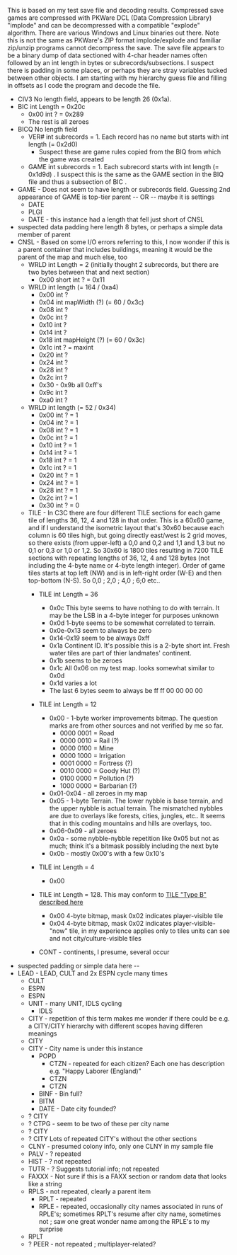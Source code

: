 This is based on my test save file and decoding results. Compressed save games are compressed with PKWare DCL (Data Compression Library) "implode" and can be decompressed with a compatible "explode" algorithm. There are various Windows and Linux binaries out there. Note this is not the same as PKWare's ZIP format implode/explode and familiar zip/unzip programs cannot decompress the save. The save file appears to be a binary dump of data sectioned with 4-char header names often followed by an int length in bytes or subrecords/subsections. I suspect there is padding in some places, or perhaps they are stray variables tucked between other objects. I am starting with my hierarchy guess file and filling in offsets as I code the program and decode the file.

- CIV3 No length field, appears to be length 26 (0x1a).
- BIC  int Length = 0x20c
	- 0x00 int ? = 0x289
	- The rest is all zeroes
- BICQ No length field
	- VER# int subrecords = 1. Each record has no name but starts with int length (= 0x2d0)
		- Suspect these are game rules copied from the BIQ from which the game was created
	- GAME int subrecords = 1. Each subrecord starts with int length (= 0x1d9d) . I suspect this is the same as the GAME section in the BIQ file and thus a subsection of BIC .
- GAME - Does not seem to have length or subrecords field. Guessing 2nd appearance of GAME is top-tier parent -- OR -- maybe it is settings
	- DATE
	- PLGI
	- DATE - this instance had a length that fell just short of CNSL
- suspected data padding here length 8 bytes, or perhaps a simple data member of parent
- CNSL - Based on some I/O errors referring to this, I now wonder if this
   is a parent container that includes buildings, meaning it would be
   the parent of the map and much else, too
	- WRLD int Length = 2 (initially thought 2 subrecords, but there are two bytes between that and next section)
		- 0x00 short int ? = 0x11
	- WRLD int length (= 164 / 0xa4)
		- 0x00 int ?
		- 0x04 int mapWidth (?) (= 60 / 0x3c)
		- 0x08 int ?
		- 0x0c int ?
		- 0x10 int ?
		- 0x14 int ?
		- 0x18 int mapHeight (?) (= 60 / 0x3c)
		- 0x1c int ? = maxint
		- 0x20 int ?
		- 0x24 int ?
		- 0x28 int ?
		- 0x2c int ?
		- 0x30 - 0x9b all 0xff's
		- 0x9c int ?
		- 0xa0 int ?
	- WRLD int length (= 52 / 0x34)
		- 0x00 int ? = 1
		- 0x04 int ? = 1
		- 0x08 int ? = 1
		- 0x0c int ? = 1
		- 0x10 int ? = 1
		- 0x14 int ? = 1
		- 0x18 int ? = 1
		- 0x1c int ? = 1
		- 0x20 int ? = 1
		- 0x24 int ? = 1
		- 0x28 int ? = 1
		- 0x2c int ? = 1
		- 0x30 int ? = 0
	- TILE - In C3C there are four different TILE sections for each game tile of lengths 36, 12, 4 and 128 in that order. This is a 60x60 game, and if I understand the isometric layout that's 30x60 because each column is 60 tiles high, but going directly east/west is 2 grid moves, so there exists (from upper-left) a 0,0 and 0,2 and 1,1 and 1,3 but no 0,1 or 0,3 or 1,0 or 1,2. So 30x60 is 1800 tiles resulting in 7200 TILE sections with repeating lengths of 36, 12, 4 and 128 bytes (not including the 4-byte name or 4-byte length integer). Order of game tiles starts at top left (NW) and is in left-right order (W-E) and then top-bottom (N-S). So 0,0 ; 2,0 ; 4,0 ; 6;0 etc..
		- TILE int Length = 36
			- 0x0c This byte seems to have nothing to do with terrain. It may be the LSB in a 4-byte integer for purposes unknown
			- 0x0d 1-byte seems to be somewhat correlated to terrain.
			- 0x0e-0x13 seem to always be zero
			- 0x14-0x19 seem to be always 0xff
			- 0x1a Continent ID. It's possible this is a 2-byte short int. Fresh water tiles are part of thier landmates' continent.
			- 0x1b seems to be zeroes
			- 0x1c All 0x06 on my test map. looks somewhat similar to 0x0d
			- 0x1d varies a lot
			- The last 6 bytes seem to always be ff ff 00 00 00 00
		- TILE int Length = 12
			- 0x00 - 1-byte worker improvements bitmap. The question marks are from other sources and not verified by me so far.
				- 0000 0001 = Road
				- 0000 0010 = Rail (?)
				- 0000 0100 = Mine
				- 0000 1000 = Irrigation
				- 0001 0000 = Fortress (?)
				- 0010 0000 = Goody Hut (?)
				- 0100 0000 = Pollution (?)
				- 1000 0000 = Barbarian (?)
			- 0x01-0x04 - all zeroes in my map
			- 0x05 - 1-byte Terrain. The lower nybble is base terrain, and the upper nybble is actual terrain. The mismatched nybbles are due to overlays like forests, cities, jungles, etc.. It seems that in this coding mountains and hills are overlays, too.
			- 0x06-0x09 - all zeroes
			- 0x0a - some nybble-nybble repetition like 0x05 but not as much; think it's a bitmask possibly including the next byte
			- 0x0b - mostly 0x00's with a few 0x10's

		- TILE int Length = 4
			- 0x00
		- TILE int Length = 128. This may conform to [TILE "Type B" described here](http://forums.civfanatics.com/archive/index.php/t-48270.html)
			- 0x00 4-byte bitmap, mask 0x02 indicates player-visible tile
			- 0x04 4-byte bitmap, mask 0x02 indicates player-visible-"now" tile, in my experience applies only to tiles units can see and not city/culture-visible tiles

		- CONT - continents, I presume, several occur
- suspected padding or simple data here --
- LEAD - LEAD, CULT and 2x ESPN cycle many times
	- CULT
	- ESPN 
	- ESPN 
	- UNIT - many UNIT, IDLS cycling
		- IDLS
	- CITY - repetition of this term makes me wonder if there could be e.g. a CITY/CITY hierarchy with different scopes having differen meanings
	- CITY
	- CITY - City name is under this instance
		- POPD
			- CTZN - repeated for each citizen? Each one has description e.g. "Happy Laborer (England)"
			- CTZN
			- CTZN
		- BINF - Bin full?
		- BITM
		- DATE - Date city founded?
	- ? CITY
	- ? CTPG - seem to be two of these per city name
	- ? CITY
	- ? CITY Lots of repeated CITY's without the other sections
	- CLNY - presumed colony info, only one CLNY in my sample file
	- PALV - ? repeated
	- HIST - ? not repeated
	- TUTR - ? Suggests tutorial info; not repeated
	- FAXXX - Not sure if this is a FAXX section or random data that looks like a string
	- RPLS - not repeated, clearly a parent item
		- RPLT - repeated
		- RPLE - repeated, occasionally city names associated in runs of RPLE's; sometimes RPLT's resume after city name, sometimes not ; saw one great wonder name among the RPLE's to my surprise
	- RPLT
	- ? PEER - not repeated ; multiplayer-related?